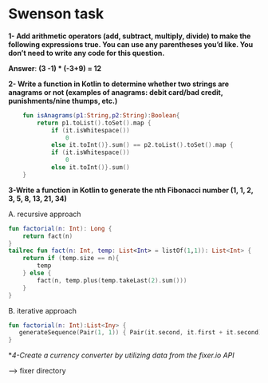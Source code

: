# **Swenson task**

**1- Add arithmetic operators (add, subtract, multiply, divide) to make the following expressions true. You can use any parentheses you’d like. You don’t need to write any code for this question.**

**Answer**: 
**(3 -1) * (-3+9) = 12**

**2- Write a function in Kotlin to determine whether two strings are anagrams or not (examples of anagrams: debit card/bad credit, punishments/nine thumps, etc.)**

```kotlin
    fun isAnagrams(p1:String,p2:String):Boolean{
        return p1.toList().toSet().map {
            if (it.isWhitespace())
                0
            else it.toInt()}.sum() == p2.toList().toSet().map {
            if (it.isWhitespace())
                0
            else it.toInt()}.sum()
    }
```
**3-Write a function in Kotlin to generate the nth Fibonacci number (1, 1, 2, 3, 5, 8, 13, 21, 34)**

A. recursive approach
```kotlin
fun factorial(n: Int): Long {
    return fact(n)
}
tailrec fun fact(n: Int, temp: List<Int> = listOf(1,1)): List<Int> {
    return if (temp.size == n){
        temp
    } else {
        fact(n, temp.plus(temp.takeLast(2).sum()))
    }
}
```

B. iterative approach

```kotlin
fun factorial(n: Int):List<Iny> {
   generateSequence(Pair(1, 1)) { Pair(it.second, it.first + it.second) }.map { it.first }.take(n).toList()
}
```


**4-Create a currency converter by utilizing data from the fixer.io API*

--> fixer directory 
